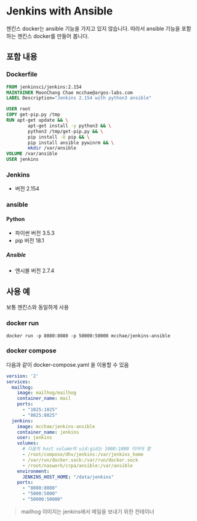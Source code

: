 # Jenkins with Ansible 

젠킨스 docker는 ansible 기능을 가지고 있지 않습니다. 따라서 ansible 기능을 포함하는 젠킨스 docker를 만들어 봅니다.

## 포함 내용

### Dockerfile
``` Dockerfile
FROM jenkinsci/jenkins:2.154
MAINTAINER MoonChang Chae mcchae@argos-labs.com
LABEL Description="Jenkins 2.154 with python3 ansible"

USER root
COPY get-pip.py /tmp
RUN apt-get update && \
        apt-get install -y python3 && \
        python3 /tmp/get-pip.py && \
        pip install -U pip && \
        pip install ansible pywinrm && \
        mkdir /var/ansible
VOLUME /var/ansible
USER jenkins
```

### Jenkins
* 버전 2.154

### ansible

#### Python
* 파이썬 버전 3.5.3
* pip 버전 18.1

##### Ansible
* 앤시블 버전 2.7.4

## 사용 예

보통 젠킨스와 동일하게 사용

### docker run

```
docker run -p 8080:8080 -p 50000:50000 mcchae/jenkins-ansible
```

### docker compose

다음과 같이 docker-compose.yaml 을 이용할 수 있음

``` yaml
version: '2'
services:
  mailhog:
    image: mailhog/mailhog
    container_name: mail
    ports:
      - "1025:1025"
      - "8025:8025"
  jenkins:
    image: mcchae/jenkins-ansible
    container_name: jenkins
    user: jenkins
    volumes:
      # 다음의 host volumn의 uid:gid는 1000:1000 이어야 함
      - /root/compose/dhv/jenkins:/var/jenkins_home
      - /var/run/docker.sock:/var/run/docker.sock
      - /root/naswork/crpa/ansible:/var/ansible
    environment:
      JENKINS_HOST_HOME: "/data/jenkins"
    ports:
      - "8080:8080"
      - "5000:5000"
      - "50000:50000"
```

> mailhog 이미지는 jenkins에서 메일을 보내기 위한 컨테이너